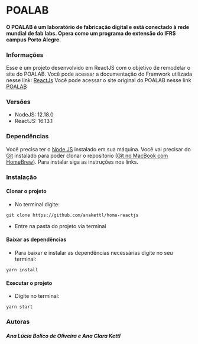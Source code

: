 # POALAB

#### O POALAB é um laboratório de fabricação digital e está conectado à rede mundial de fab labs. Opera como um programa de extensão do IFRS campus Porto Alegre.

### Informações

Esse é um projeto desenvolvido em ReactJS com o objetivo de remodelar o site do POALAB. 
Você pode acessar a documentação do Framwork utilizada nesse link: 
<a href="https://reactjs.org/">ReactJs</a>
Você pode acessar o site original do POALAB nesse link
<a href="https://www.poalab.net.br/">POALAB</a>

### Versões

 - NodeJS: 12.18.0
 - ReactJS: 16.13.1

### Dependências

Você precisa ter o <a href="https://nodejs.org/">Node JS</a> instalado em sua máquina.
Vocẽ vai precisar do <a href="https://git-scm.com/">Git</a> instalado para poder clonar o repositorio (<a href="https://git-scm.com/download/mac">Git no MacBook com HomeBrew</a>).
Para instalar siga as instruções nos links.

### Instalação

#### Clonar o projeto
 - No terminal digite:

 ```git clone https://github.com/anakettl/home-reactjs```
 - Entre na pasta do projeto via terminal

#### Baixar as dependências
 - Para baixar e instalar as dependências necessárias digite no seu terminal:

 ```yarn install```

#### Executar o projeto
 - Digite no terminal:

  ```yarn start```

### Autoras
##### Ana Lúcia Bolico de Oliveira e Ana Clara Kettl


